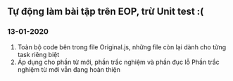 ## Tự động làm bài tập trên EOP, trừ Unit test :(

### 13-01-2020
1. Toàn bộ code bên trong file Original.js, những file còn lại dành cho từng task riêng biệt
2. Áp dụng cho phần từ mới, phần trắc nghiệm và phần đục lỗ
   Phần trắc nghiệm từ mới vẫn đang hoàn thiện
